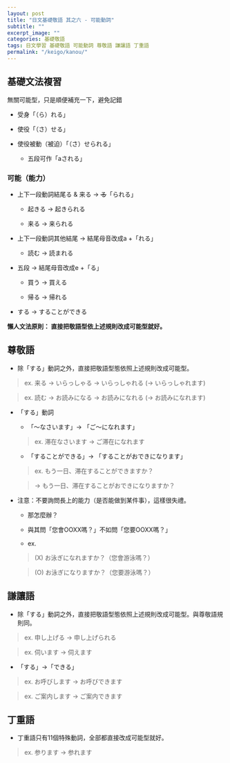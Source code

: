 ```yaml
---
layout: post
title: "日文基礎敬語 其之六 - 可能動詞"
subtitle: ""
excerpt_image: ""
categories: 基礎敬語
tags: 日文學習 基礎敬語 可能動詞 尊敬語 謙讓語 丁重語
permalink: "/keigo/kanou/"
---
```


## 基礎文法複習

無關可能型，只是順便補充一下，避免記錯

- 受身「（ら）れる」

- 使役「（さ）せる」

- 使役被動（被迫）「（さ）せられる」

    - 五段可作「aされる」


### 可能（能力）

- 上下一段動詞結尾る & 来る → ~~る~~「られる」

    - 起きる → 起きられる

    - 来る → 来られる


- 上下一段動詞其他結尾 → 結尾母音改成a +「れる」

    - 読む → 読まれる


- 五段 → 結尾母音改成e +「る」

    - 買う → 買える

    - 帰る → 帰れる


- する → することができる

**懶人文法原則： 直接把敬語型依上述規則改成可能型就好。**

## 尊敬語

- 除「する」動詞之外，直接把敬語型態依照上述規則改成可能型。

> ex. 来る → いらっしゃる → いらっしゃれる (→ いらっしゃれます)

> ex. 読む → お読みになる → お読みになれる (→ お読みになれます)

- 「する」動詞

    - 「〜なさいます」→ 「ご〜になれます」

    > ex. 滞在なさいます → ご滞在になれます

    - 「することができる」→ 「することがおできになります」

    > ex. もう一日、滞在することができますか？

    > → もう一日、滞在することがおできになりますか？

- 注意：不要詢問長上的能力（是否能做到某件事），這樣很失禮。

    - 那怎麼辦？

    - 與其問「您會OOXX嗎？」不如問「您要OOXX嗎？」

    - ex. 

    > (X) お泳ぎになれますか？（您會游泳嗎？）

    > (O) お泳ぎになりますか？（您要游泳嗎？）


## 謙讓語

- 除「する」動詞之外，直接把敬語型態依照上述規則改成可能型。與尊敬語規則同。

> ex. 申し上げる → 申し上げられる

> ex. 伺います → 伺えます

- 「する」→「できる」

> ex. お呼びします → お呼びできます

> ex. ご案内します → ご案内できます


## 丁重語

- 丁重語只有11個特殊動詞，全部都直接改成可能型就好。

> ex. 参ります → 参れます
